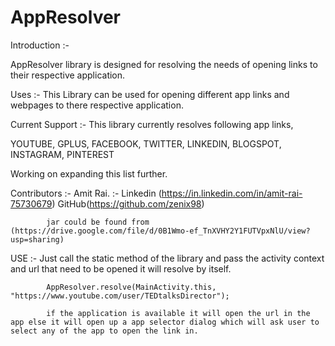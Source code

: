 # AppResolver

Introduction :-

AppResolver library is designed for resolving the needs of opening links to their respective application.

Uses :-
This Library can be used for opening different app links and webpages to there respective application.

Current Support :-
This library currently resolves following app links,

YOUTUBE,
GPLUS,
FACEBOOK,
TWITTER,
LINKEDIN,
BLOGSPOT,
INSTAGRAM,
PINTEREST

Working on expanding this list further.


Contributors :-
Amit Rai. :- Linkedin (https://in.linkedin.com/in/amit-rai-75730679)
            GitHub(https://github.com/zenix98)
            
            jar could be found from (https://drive.google.com/file/d/0B1Wmo-ef_TnXVHY2Y1FUTVpxNlU/view?usp=sharing)
            
            
USE :-
            Just call the static method of the library and pass the activity context and url that need to be opened it will resolve by itself.
            
            AppResolver.resolve(MainActivity.this, "https://www.youtube.com/user/TEDtalksDirector");
            
            if the application is available it will open the url in the app else it will open up a app selector dialog which will ask user to select any of the app to open the link in.



